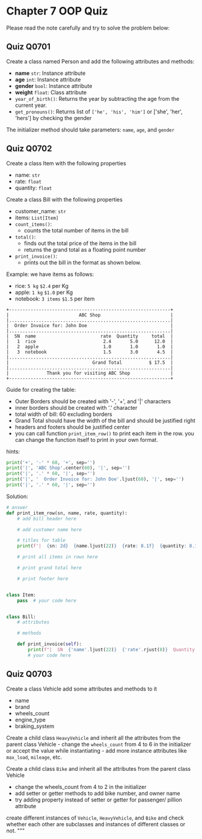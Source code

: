 # Chapter 7 OOP Quiz

Please read the note carefully and try to solve the problem below:

## Quiz Q0701

Create a class named Person and add the following attributes and methods:

- **name** `str`:     Instance attribute
- **age** `int`:      Instance attribute
- **gender** `bool`:   Instance attribute
- **weight** `float`:   Class attribute
- `year_of_birth()`:
    Returns the year by subtracting the age from the current year.
- `get_pronouns()`:
    Returns list of `['he', 'his', 'him']` or ['she', 'her', 'hers'] by checking the gender

The initializer method should take parameters: `name`, `age`, and `gender`

## Quiz Q0702

Create a class Item with the following properties

- name: `str`
- rate: `float`
- quantity: `float`

Create a class Bill with the following properties

- customer_name: `str`
- items: `List[Item]`
- `count_items()`:
  - counts the total number of items in the bill
- `total()`:
  - finds out the total price of the items in the bill
  - returns the grand total as a floating point number
- `print_invoice()`:
  - prints out the bill in the format as shown below.

Example: we have items as follows:

- rice: `5 kg`              `$2.4` per Kg
- apple: `1 kg`            `$1.0` per Kg
- notebook: `3 items`       `$1.5` per item

```
+------------------------------------------------------------+
|                          ABC Shop                          |
|............................................................|
|  Order Invoice for: John Doe                               |
|............................................................|
|  SN  name                        rate  Quantity     total  |
|   1  rice                         2.4       5.0      12.0  |
|   2  apple                        1.0       1.0       1.0  |
|   3  notebook                     1.5       3.0       4.5  |
|............................................................|
|                               Grand Total          $ 17.5  |
|............................................................|
|              Thank you for visiting ABC Shop               |
+------------------------------------------------------------+
```

Guide for creating the table:

- Outer Borders should be created with '-', '+', and '|' characters
- inner borders should be created with '.' character
- total width of bill: 60 excluding borders
- Grand Total should have the width of the bill and should be justified right
- headers and footers should be justified center
- you can call function `print_item_row()` to print each item in the row.
  you can change the function itself to print in your own format.

hints:

```python
print('+', '-' * 60, '+', sep='')
print('|', 'ABC Shop'.center(60), '|', sep='')
print('|', '.' * 60, '|', sep='')
print('|', '  Order Invoice for: John Doe'.ljust(60), '|', sep='')
print('|', '.' * 60, '|', sep='')
```

Solution:

```python
# answer
def print_item_row(sn, name, rate, quantity):
    # add bill header here

    # add customer name here

    # titles for table
    print(f'|  {sn: 2d}  {name.ljust(22)}  {rate: 8.1f}  {quantity: 8.1f}  {rate*quantity: 8.1f}  |')

    # print all items in rows here

    # print grand total here

    # print footer here


class Item:
    pass  # your code here


class Bill:
    # attributes

    # methods

    def print_invoice(self):
        print(f"|  SN  {'name'.ljust(22)}  {'rate'.rjust(8)}  Quantity  {'total'.rjust(8)}  |")
        # your code here
```

## Quiz Q0703

Create a class Vehicle add some attributes and methods to it

- name
- brand
- wheels_count
- engine_type
- braking_system

Create a child class `HeavyVehicle` and inherit all the attributes from the parent class Vehicle
    - change the `wheels_count` from 4 to 6  in the initializer or accept the value while instantiating
    - add more instance attributes like `max_load`, `mileage`, etc.

Create a child class `Bike` and inherit all the attributes from the parent class Vehicle

- change the wheels_count from 4 to 2 in the initializer
- add setter or getter methods to add bike number, and owner name
- try adding property instead of setter or getter for passenger/ pillion attribute

create different instances of `Vehicle`, `HeavyVehicle`, and `Bike` and check whether each other are subclasses
and instances of different classes or not.
"""
